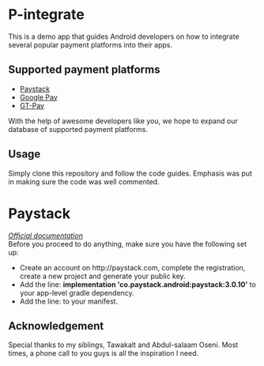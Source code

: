 # P-integrate

This is a demo app that guides Android developers on how to integrate several popular payment platforms into their apps.


## Supported payment platforms
 
 - <a href="#jumpone">Paystack</a>
 - <a href="google.com">Google Pay</a>
 - <a href="google.com">GT-Pay</a>
 
With the help of awesome developers like you, we hope to expand our database of supported payment platforms.


## Usage
Simply clone this repository and follow the code guides. Emphasis was put in making sure the code was well commented.


# <div id="jumpone">Paystack

<a href="http://paystack.com"><i>Official documentation</i></a><br />
Before you proceed to do anything, make sure you have the following set up:

<ul>
 <li>Create an account on http://paystack.com, complete the registration, create a new project and generate your public key.</li>
 <li>Add the line: <b>implementation 'co.paystack.android:paystack:3.0.10'</b> to your app-level gradle dependency.</li>
 <li>Add the line: <b><uses-permission android:name="android.permission.INTERNET" /></b> to your manifest.</li>
 
 </ul>
 </div>


## Acknowledgement
Special thanks to my siblings, Tawakalt and Abdul-salaam Oseni. Most times, a phone call to you guys is all the inspiration I need.
